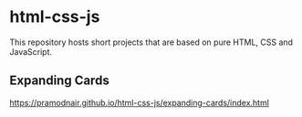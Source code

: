# html-css-js

This repository hosts short projects that are based on pure HTML, CSS and JavaScript.

## Expanding Cards

https://pramodnair.github.io/html-css-js/expanding-cards/index.html
